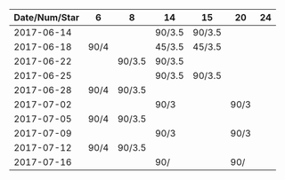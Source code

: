 Date/Num/Star   | 6      | 8      | 14     | 15     | 20     | 24
----------------|--------|--------|--------|--------|--------|--------
2017-06-14      |        |        | 90/3.5 | 90/3.5 |        |
2017-06-18      | 90/4   |        | 45/3.5 | 45/3.5 |        |
2017-06-22      |        | 90/3.5 | 90/3.5 |        |        |
2017-06-25      |        |        | 90/3.5 | 90/3.5 |        |
2017-06-28      | 90/4   | 90/3.5 |        |        |        |
2017-07-02      |        |        | 90/3   |        | 90/3   |
2017-07-05      | 90/4   | 90/3.5 |        |        |        |
2017-07-09      |        |        | 90/3   |        | 90/3   |
2017-07-12      | 90/4   | 90/3.5 |        |        |        |
2017-07-16      |        |        | 90/    |        | 90/    |